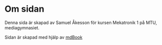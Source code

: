 # Om sidan

Denna sida är skapad av Samuel Åkesson för kursen Mekatronik 1 på MTU, mediagymnasiet.

Sidan är skapad med hjälp av [mdBook](https://github.com/rust-lang/mdBook)

